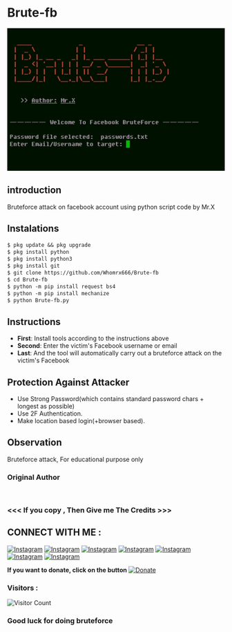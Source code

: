 # Brute-fb
![Brute-fb preview](Brute-fb.jpg)

## introduction
Bruteforce attack on facebook account using python script code by Mr.X

## Instalations
```
$ pkg update && pkg upgrade
$ pkg install python
$ pkg install python3
$ pkg install git
$ git clone https://github.com/Whomrx666/Brute-fb
$ cd Brute-fb
$ python -m pip install request bs4
$ python -m pip install mechanize
$ python Brute-fb.py
```
## Instructions
- **First**: Install tools according to the instructions above
- **Second**: Enter the victim's Facebook username or email
- **Last**: And the tool will automatically carry out a bruteforce attack on the victim's Facebook

## Protection Against Attacker
* Use Strong Password(which contains standard password chars + longest as possible)
* Use 2F Authentication.
* Make location based login(+browser based).

## Observation
Bruteforce attack, For educational purpose only
### Original Author
<a href="https://github.com/Whomrx666"><img src="https://img.shields.io/badge/Original-Author-brightgreen.svg" alt=""/></a>

### <<< If you copy , Then Give me The Credits >>>

## CONNECT WITH ME :

[![Instagram](https://img.shields.io/badge/WEBSITE-VISIT-yellow?style=for-the-badge&logo=blogger)](https://whomrxhackers.blogspot.com/)
[![Instagram](https://img.shields.io/badge/TWITTER-FOLLOW-red?style=for-the-badge&logo=x)](https://twitter.com/whomrx666)
[![Instagram](https://img.shields.io/badge/YOUTUBE-SUBSCRIBE-red?style=for-the-badge&logo=youtube)](https://youtube.com/@whomrx666)
[![Instagram](https://img.shields.io/badge/FACEBOOK-LIKE-red?style=for-the-badge&logo=facebook)](https://facebook.com/https://www.facebook.com/whomrx.666)
[![Instagram](https://img.shields.io/badge/TELEGRAM-CONNECT-red?style=for-the-badge&logo=telegram)](https://t.me/@Whomr_X)
[![Instagram](https://img.shields.io/badge/WHATSAPP-CONTACT-red?style=for-the-badge&logo=whatsapp)](https://wa.me/6285933663749)
[![Instagram](https://img.shields.io/badge/TIKTOK-FOLLOW-red?style=for-the-badge&logo=tiktok)](https://www.tiktok.com/@whomr.x)

**If you want to donate, click on the button**
<a href="https://saweria.co/whomrx"><img title="Donate" src="https://img.shields.io/badge/Donate-Brute fb-yellow?style=for-the-badge&logo=github"></a>

### Visitors :
![Visitor Count](https://profile-counter.glitch.me/Whomrx666/count.svg)

<h3>Good luck for doing bruteforce</h3> 

